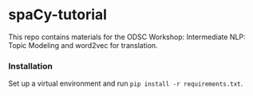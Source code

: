 # spaCy-tutorial

This repo contains materials for the ODSC Workshop: Intermediate NLP: Topic Modeling and word2vec for translation.

### Installation

Set up a virtual environment and run `pip install -r requirements.txt`.
